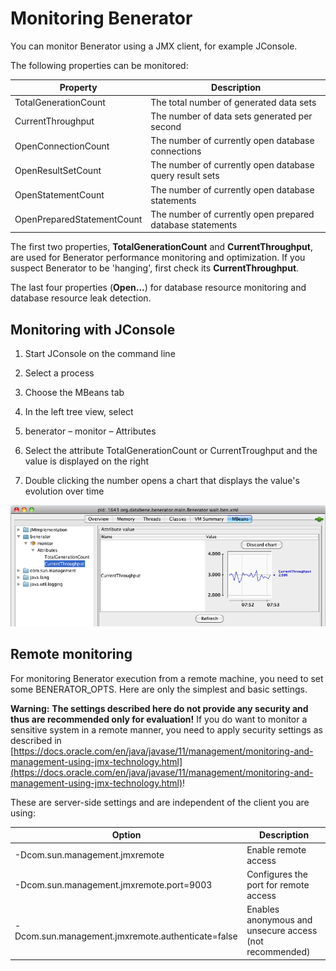 # Monitoring Benerator

You can monitor Benerator using a JMX client, for example JConsole.

The following properties can be monitored:

| Property | Description |
| --- | --- |
| TotalGenerationCount | The total number of generated data sets |
| CurrentThroughput | The number of data sets generated per second |
| OpenConnectionCount | The number of currently open database connections |
| OpenResultSetCount | The number of currently open database query result sets |
| OpenStatementCount | The number of currently open database statements |
| OpenPreparedStatementCount | The number of currently open prepared database statements |

The first two properties, **TotalGenerationCount** and **CurrentThroughput**, are used for Benerator performance monitoring and optimization. If you
suspect Benerator to be 'hanging', first check its **CurrentThroughput**.

The last four properties (**Open...**) for database resource monitoring and database resource leak detection.

## Monitoring with JConsole

1. Start JConsole on the command line

2. Select a process

3. Choose the MBeans tab

4. In the left tree view, select

5. benerator – monitor – Attributes

6. Select the attribute TotalGenerationCount or CurrentTroughput and the value is displayed on the right

7. Double clicking the number opens a chart that displays the value's evolution over time

![](assets/grafik21.png)

## Remote monitoring

For monitoring Benerator execution from a remote machine, you need to set some BENERATOR_OPTS. Here are only the simplest and basic settings.

**Warning:** **The settings described here do not provide any security and thus are recommended only for evaluation!**
If you do want to monitor a sensitive system in a remote manner, you need to apply security settings as described
in [https://docs.oracle.com/en/java/javase/11/management/monitoring-and-management-using-jmx-technology.html](https://docs.oracle.com/en/java/javase/11/management/monitoring-and-management-using-jmx-technology.html)!

These are server-side settings and are independent of the client you are using:

| Option | Description |
| --- | --- |
| -Dcom.sun.management.jmxremote | Enable remote access |
| -Dcom.sun.management.jmxremote.port=9003 | Configures the port for remote access |
| -Dcom.sun.management.jmxremote.authenticate=false | Enables anonymous and unsecure access (not recommended) |